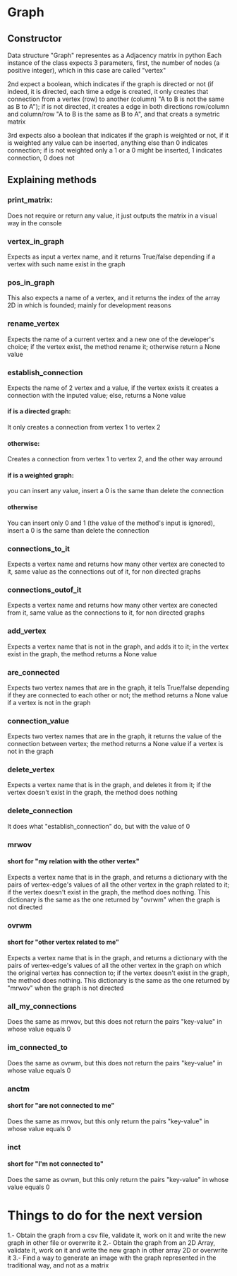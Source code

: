 # Graph

## Constructor
Data structure "Graph" representes as a Adjacency matrix in python
Each instance of the class expects 3 parameters, first, the number of nodes (a positive integer), which in this case are called "vertex"

2nd expect a boolean, which indicates if the graph is directed or not (if indeed, it is directed, each time a edge is created, it only creates that connection from a vertex (row) to another (column) "A to B is not the same as B to A"); if is not directed, it creates a edge in both directions row/column and column/row "A to B is the same as B to A", and that creats a symetric matrix

3rd expects also a boolean that indicates if the graph is weighted or not, if it is weighted any value can be inserted, anything else than 0 indicates connection; if is not weighted only a 1 or a 0 might be inserted, 1 indicates connection, 0 does not

## Explaining methods
### print_matrix:
Does not require or return any value, it just outputs the matrix in a visual way in the console

### vertex_in_graph
Expects as input a vertex name, and it returns True/false depending if a vertex with such name exist in the graph

### pos_in_graph
This also expects a name of a vertex, and it returns the index of the array 2D in which is founded; mainly for development reasons

### rename_vertex
Expects the name of a current vertex and a new one of the developer's choice; if the vertex exist, the method rename it; otherwise return a None value

### establish_connection
Expects the name of 2 vertex and a value, if the vertex exists it creates a connection with the inputed value; else, returns a None value
#### if is a directed graph:
It only creates a connection from vertex 1 to vertex 2
#### otherwise:
Creates a connection from vertex 1 to vertex 2, and the other way arround
#### if is a weighted graph:
you can insert any value, insert a 0 is the same than delete the connection
#### otherwise
You can insert only 0 and 1 (the value of the method's input is ignored), insert a 0 is the same than delete the connection


### connections_to_it
Expects a vertex name and returns how many other vertex are conected to it, same value as the connections out of it, for non directed graphs

### connections_outof_it
Expects a vertex name and returns how many other vertex are conected from it, same value as the connections to it, for non directed graphs

### add_vertex
Expects a vertex name that is not in the graph, and adds it to it; in the vertex exist in the graph, the method returns a None value

### are_connected
Expects two vertex names that are in the graph, it tells True/false depending if they are connected to each other or not; the method returns a None value if a vertex is not in the graph

### connection_value
Expects two vertex names that are in the graph, it returns the value of the connection between vertex; the method returns a None value if a vertex is not in the graph

### delete_vertex
Expects a vertex name that is in the graph, and deletes it from it; if the vertex doesn't exist in the graph, the method does nothing

### delete_connection
It does what "establish_connection" do, but with the value of 0

### mrwov
#### short for "my relation with the other vertex"
Expects a vertex name that is in the graph, and returns a dictionary with the pairs of vertex-edge's values of all the other vertex in the graph related to it; if the vertex doesn't exist in the graph, the method does nothing. This dictionary is the same as the one returned by "ovrwm" when the graph is not directed

### ovrwm
#### short for "other vertex related to me"
Expects a vertex name that is in the graph, and returns a dictionary with the pairs of vertex-edge's values of all the other vertex in the graph on which the original vertex has connection to; if the vertex doesn't exist in the graph, the method does nothing. This dictionary is the same as the one returned by "mrwov" when the graph is not directed

### all_my_connections
Does the same as mrwov, but this does not return the pairs "key-value" in whose value equals 0

### im_connected_to
Does the same as ovrwm, but this does not return the pairs "key-value" in whose value equals 0

### anctm
#### short for "are not connected to me"
Does the same as mrwov, but this only return the pairs "key-value" in whose value equals 0

### inct
#### short for "I'm not connected to"
Does the same as ovrwn, but this only return the pairs "key-value" in whose value equals 0

# Things to do for the next version
1.- Obtain the graph from a csv file, validate it, work on it and write the new graph in other file or overwrite it
2.- Obtain the graph from an 2D Array, validate it, work on it and write the new graph in other array 2D or overwrite it
3.- Find a way to generate an image with the graph represented in the traditional way, and not as a matrix
